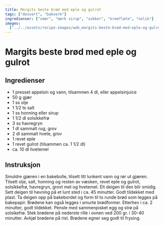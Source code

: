 ```yaml
---
title: Margits beste brød med eple og gulrot
tags: ["dessert", "bakverk"]
ingredienser: ["smør", "mørk sirup", "sukker", "kremfløte", "nelik"]
images:
  ["../../assets/recipe-images/web_margits-beste-brød-med-eple-og-gulrot.jpg"]
---
```


# Margits beste brød med eple og gulrot

## Ingredienser

- 1 presset appelsin og vann, tilsammen 4 dl, eller appelsinjuice
- 50 g gjær
- 1 ss olje
- 1 1/2 ts salt
- 1 ss honning eller sirup
- 1 1/2 dl solsikkefrø
- 3 ss havregryn
- 1 dl sammalt rug, grov
- 2 dl sammalt hvete, grov
- 1 revet eple
- 1 revet gulrot (tilsammen ca. 1 1/2 dl)
- ca. 10 dl hvetemel

## Instruksjon

Smuldre gjæren i en bakebolle, tilsett litt lunkent vann og rør ut gjæren. Tilsett olje, salt, honning og resten av væsken, revet eple og gulrot, solsikkefrø, havregryn, grovt mel og hvetemel. Elt deigen til den blir smidig. Sett deigen til hevning på et lunt sted i ca. 45 minutter. Godt tildekket med plast. Ta deigen opp på bakebordet og form til to runde brød som legges på bakepapir. Brødene kan også legges i smurte brødformer. Etterhev i ca. 2 minutter, godt tildekket. Pensle med sammenpisket egg og strø på solsikefrø. Stek brødene på nederste rille i ovnen ved 200 gr. i 30-40 minutter. Avkjøl brødene på rist. Brødene egner seg godt til frysing.

